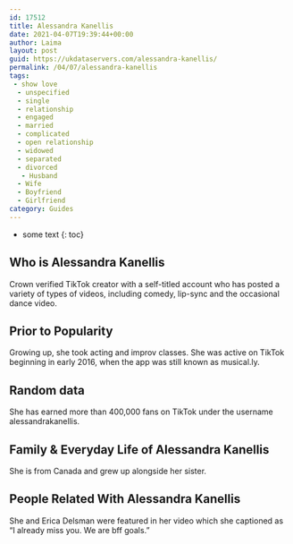 ```yaml
---
id: 17512
title: Alessandra Kanellis
date: 2021-04-07T19:39:44+00:00
author: Laima
layout: post
guid: https://ukdataservers.com/alessandra-kanellis/
permalink: /04/07/alessandra-kanellis
tags:
 - show love
  - unspecified
  - single
  - relationship
  - engaged
  - married
  - complicated
  - open relationship
  - widowed
  - separated
  - divorced
   - Husband
  - Wife
  - Boyfriend
  - Girlfriend
category: Guides
---
```


* some text
{: toc}


## Who is Alessandra Kanellis
                  
                  
                  
Crown verified TikTok creator with a self-titled account who has posted a variety of types of videos, including comedy, lip-sync and the occasional dance video. 
                  
              
            
              
            
                
                
                
## Prior to Popularity
                  
                  
                  
Growing up, she took acting and improv classes. She was active on TikTok beginning in early 2016, when the app was still known as musical.ly. 
                  
              
            
              
            
                
                
                
## Random data
                  
                  
                  
She has earned more than 400,000 fans on TikTok under the username alessandrakanellis.  
                  
              
            
              
            
                
                
                
## Family & Everyday Life of Alessandra Kanellis
                  
                  
                  
She is from Canada and grew up alongside her sister. 
                  
              
            
              
            
                
                
                
## People Related With Alessandra Kanellis
                  
                  
                  
She and Erica Delsman were featured in her video which she captioned as &#8220;I already miss you. We are bff goals.&#8221;
                  
              
            
              
            
                
              
            
              
              
            
            
              
            
          
          
          